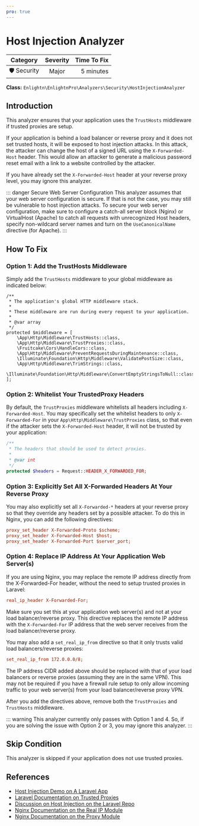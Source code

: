 ```yaml
---
pro: true
---
```


# Host Injection Analyzer <Badge text="PRO" type="tip"/>

| Category       | Severity   | Time To Fix  |
| -------------  |:----------:| ------------:|
| 🛡️ Security    | Major      | 5 minutes   |

**Class:** `Enlightn\EnlightnPro\Analyzers\Security\HostInjectionAnalyzer`

## Introduction

This analyzer ensures that your application uses the `TrustHosts` middleware if trusted proxies are setup.

If your application is behind a load balancer or reverse proxy and it does not set trusted hosts, it will be exposed to host injection attacks. In this attack, the attacker can change the host of a signed URL using the `X-Forwarded-Host` header. This would allow an attacker to generate a malicious password reset email with a link to a website controlled by the attacker.

If you have already set the `X-Forwarded-Host` header at your reverse proxy level, you may ignore this analyzer.

::: danger Secure Web Server Configuration
This analyzer assumes that your web server configuration is secure. If that is not the case, you may still be vulnerable to host injection attacks. To secure your web server configuration, make sure to configure a catch-all server block (Nginx) or VirtualHost (Apache) to catch all requests with unrecognized Host headers, specify non-wildcard server names and turn on the `UseCanonicalName` directive (for Apache).
:::

## How To Fix

### Option 1: Add the TrustHosts Middleware

Simply add the `TrustHosts` middleware to your global middleware as indicated below:

```php{9}
/**
 * The application's global HTTP middleware stack.
 *
 * These middleware are run during every request to your application.
 *
 * @var array
 */
protected $middleware = [
    \App\Http\Middleware\TrustHosts::class,
    \App\Http\Middleware\TrustProxies::class,
    \Fruitcake\Cors\HandleCors::class,
    \App\Http\Middleware\PreventRequestsDuringMaintenance::class,
    \Illuminate\Foundation\Http\Middleware\ValidatePostSize::class,
    \App\Http\Middleware\TrimStrings::class,
    \Illuminate\Foundation\Http\Middleware\ConvertEmptyStringsToNull::class,
];
```

### Option 2: Whitelist Your TrustedProxy Headers

By default, the `TrustProxies` middleware whitelists all headers including `X-Forwarded-Host`. You may specifically set the whitelist headers to only `X-Forwarded-For` in your `App\Http\Middleware\TrustProxies` class, so that even if the attacker sets the `X-Forwarded-Host` header, it will not be trusted by your application:

```php
/**
 * The headers that should be used to detect proxies.
 *
 * @var int
 */
protected $headers = Request::HEADER_X_FORWARDED_FOR;
```

### Option 3: Explicitly Set All X-Forwarded Headers At Your Reverse Proxy

You may also explicitly set all `X-Forwarded-*` headers at your reverse proxy so that they override any headers set by a possible attacker. To do this in Nginx, you can add the following directives:

```ini
proxy_set_header X-Forwarded-Proto $scheme;
proxy_set_header X-Forwarded-Host $host;
proxy_set_header X-Forwarded-Port $server_port;
```

### Option 4: Replace IP Address At Your Application Web Server(s)

If you are using Nginx, you may replace the remote IP address directly from the X-Forwarded-For header, without the need to setup trusted proxies in Laravel: 

```ini
real_ip_header X-Forwarded-For;
```

Make sure you set this at your application web server(s) and not at your load balancer/reverse proxy. This directive replaces the remote IP address with the `X-Forwarded-For` IP address that the web server receives from the load balancer/reverse proxy.

You may also add a `set_real_ip_from` directive so that it only trusts valid load balancers/reverse proxies:

```ini
set_real_ip_from 172.0.0.0/8;
```

The IP address CIDR added above should be replaced with that of your load balancers or reverse proxies (assuming they are in the same VPN). This may not be required if you have a firewall rule setup to only allow incoming traffic to your web server(s) from your load balancer/reverse proxy VPN.

After you add the directives above, remove both the `TrustProxies` and `TrustHosts` middleware.

::: warning
This analyzer currently only passes with Option 1 and 4. So, if you are solving the issue with Option 2 or 3, you may ignore this analyzer.
:::

## Skip Condition

This analyzer is skipped if your application does not use trusted proxies.

## References

- [Host Injection Demo on A Laravel App](https://www.youtube.com/watch?v=KGTTlzZiihw)
- [Laravel Documentation on Trusted Proxies](https://laravel.com/docs/requests#configuring-trusted-proxies)
- [Discussion on Host Injection on the Laravel Repo](https://github.com/laravel/laravel/pull/5477)
- [Nginx Documentation on the Real IP Module](http://nginx.org/en/docs/http/ngx_http_realip_module.html)
- [Nginx Documentation on the Proxy Module](http://nginx.org/en/docs/http/ngx_http_proxy_module.html)